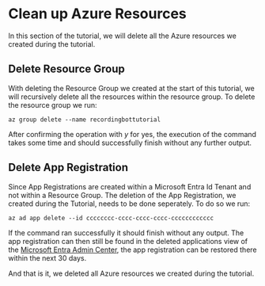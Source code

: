 # Clean up Azure Resources

In this section of the tutorial, we will delete all the Azure resources we created during the tutorial.

## Delete Resource Group

With deleting the Resource Group we created at the start of this tutorial, we will recursively delete
all the resources within the resource group. To delete the resource group we run:

```pwsh
az group delete --name recordingbottutorial
```

After confirming the operation with _y_ for yes, the execution of the command takes some time and
should successfully finish without any further output.

## Delete App Registration

Since App Registrations are created within a Microsoft Entra Id Tenant and not within a
Resource Group. The deletion of the App Registration, we created during the Tutorial, needs to be
done seperately. To do so we run:

```pwsh
az ad app delete --id cccccccc-cccc-cccc-cccc-cccccccccccc
```

If the command ran successfully it should finish without any output. The app registration can then still
be found in the deleted applications view of the [Microsoft Entra Admin Center](https://entra.microsoft.com/#view/Microsoft_AAD_RegisteredApps/ApplicationsListBlade/quickStartType~/null/sourceType/Microsoft_AAD_IAM),
the app registration can be restored there within the next 30 days.

And that is it, we deleted all Azure resources we created during the tutorial.
